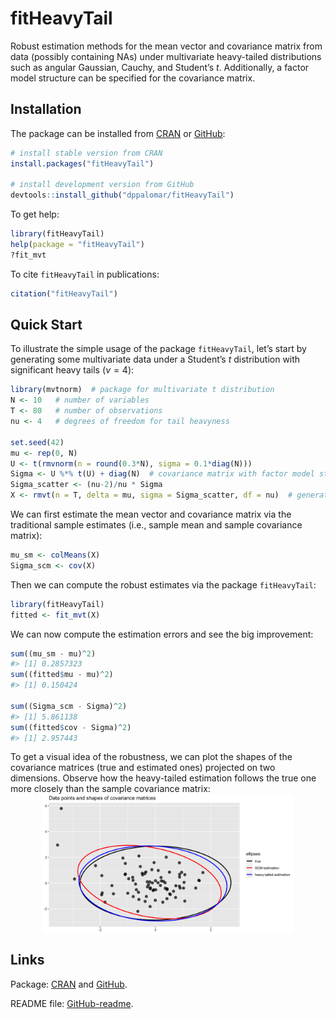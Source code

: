 <!-- README.md is generated from README.Rmd. Please edit that file -->

fitHeavyTail
============

<!---
[![CRAN_Status_Badge](https://www.r-pkg.org/badges/version/fitHeavyTail)](https://CRAN.R-project.org/package=fitHeavyTail)
[![CRAN Downloads](https://cranlogs.r-pkg.org/badges/fitHeavyTail)](https://CRAN.R-project.org/package=fitHeavyTail)
[![CRAN Downloads Total](https://cranlogs.r-pkg.org/badges/grand-total/fitHeavyTail?color=brightgreen)](https://CRAN.R-project.org/package=fitHeavyTail)
--->

Robust estimation methods for the mean vector and covariance matrix from
data (possibly containing NAs) under multivariate heavy-tailed
distributions such as angular Gaussian, Cauchy, and Student’s *t*.
Additionally, a factor model structure can be specified for the
covariance matrix.

Installation
------------

The package can be installed from
[CRAN](https://CRAN.R-project.org/package=fitHeavyTail) or
[GitHub](https://github.com/dppalomar/fitHeavyTail):

``` r
# install stable version from CRAN
install.packages("fitHeavyTail")

# install development version from GitHub
devtools::install_github("dppalomar/fitHeavyTail")
```

To get help:

``` r
library(fitHeavyTail)
help(package = "fitHeavyTail")
?fit_mvt
```

To cite `fitHeavyTail` in publications:

``` r
citation("fitHeavyTail")
```

Quick Start
-----------

To illustrate the simple usage of the package `fitHeavyTail`, let’s
start by generating some multivariate data under a Student’s *t*
distribution with significant heavy tails (*ν* = 4):

``` r
library(mvtnorm)  # package for multivariate t distribution
N <- 10   # number of variables
T <- 80   # number of observations
nu <- 4   # degrees of freedom for tail heavyness

set.seed(42)
mu <- rep(0, N)
U <- t(rmvnorm(n = round(0.3*N), sigma = 0.1*diag(N)))
Sigma <- U %*% t(U) + diag(N)  # covariance matrix with factor model structure
Sigma_scatter <- (nu-2)/nu * Sigma
X <- rmvt(n = T, delta = mu, sigma = Sigma_scatter, df = nu)  # generate data
```

We can first estimate the mean vector and covariance matrix via the
traditional sample estimates (i.e., sample mean and sample covariance
matrix):

``` r
mu_sm <- colMeans(X)
Sigma_scm <- cov(X)
```

Then we can compute the robust estimates via the package `fitHeavyTail`:

``` r
library(fitHeavyTail)
fitted <- fit_mvt(X)
```

We can now compute the estimation errors and see the big improvement:

``` r
sum((mu_sm - mu)^2)
#> [1] 0.2857323
sum((fitted$mu - mu)^2)
#> [1] 0.150424

sum((Sigma_scm - Sigma)^2)
#> [1] 5.861138
sum((fitted$cov - Sigma)^2)
#> [1] 2.957443
```

To get a visual idea of the robustness, we can plot the shapes of the
covariance matrices (true and estimated ones) projected on two
dimensions. Observe how the heavy-tailed estimation follows the true one
more closely than the sample covariance matrix:
<img src="man/figures/README-unnamed-chunk-9-1.png" width="80%" style="display: block; margin: auto;" />

<!---
## Documentation
For more detailed information, please check the
[vignette](https://CRAN.R-project.org/package=fitHeavyTail/vignettes/CovarianceEstimationHeavyTails.html).
--->

Links
-----

Package: [CRAN](https://CRAN.R-project.org/package=fitHeavyTail) and
[GitHub](https://github.com/dppalomar/fitHeavyTail).

README file:
[GitHub-readme](https://github.com/dppalomar/fitHeavyTail/blob/master/README.md).
<!---
Vignette: [CRAN-vignette](https://CRAN.R-project.org/package=fitHeavyTail/vignettes/CovarianceEstimationHeavyTails.html).
--->
